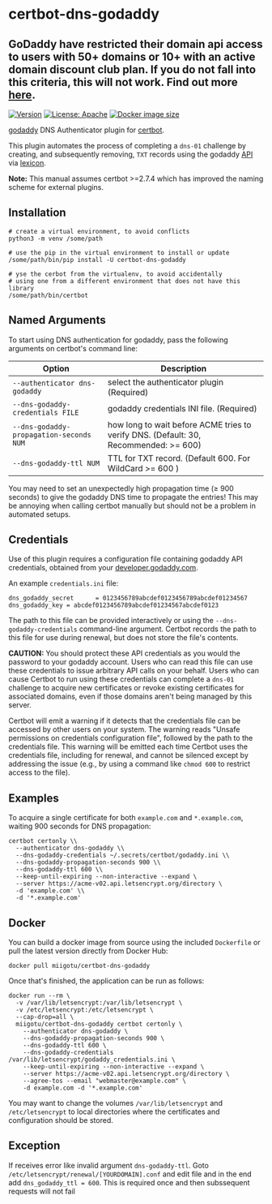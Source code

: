 certbot-dns-godaddy
==================


## GoDaddy have restricted their domain api access to users with 50+ domains or 10+ with an active domain discount club plan. If you do not fall into this criteria, this will not work. Find out more [here](https://developer.godaddy.com/getstarted#apiaccess).



[![Version](https://img.shields.io/pypi/v/certbot-dns-godaddy.svg)](https://pypi.python.org/pypi/certbot-dns-godaddy) [![License: Apache](https://img.shields.io/pypi/l/certbot-dns-godaddy.svg)](https://github.com/miigotu/certbot-dns-godaddy/blob/master/LICENSE.txt) [![Docker image size](https://img.shields.io/docker/image-size/miigotu/certbot-dns-godaddy)](https://hub.docker.com/repository/docker/miigotu/certbot-dns-godaddy)

[godaddy](https://www.godaddy.com/) DNS Authenticator plugin for [certbot](https://certbot.eff.org/).

This plugin automates the process of completing a `dns-01` challenge by creating, and subsequently removing, `TXT` records using the godaddy [API](https://developer.godaddy.com/doc/endpoint/domains) via [lexicon](https://github.com/AnalogJ/lexicon).

**Note:** This manual assumes certbot >=2.7.4 which has improved the naming scheme for external plugins.

Installation
------------

    # create a virtual environment, to avoid conflicts
    python3 -m venv /some/path

    # use the pip in the virtual environment to install or update
    /some/path/bin/pip install -U certbot-dns-godaddy

    # yse the cerbot from the virtualenv, to avoid accidentally
    # using one from a different environment that does not have this library
    /some/path/bin/certbot

Named Arguments
---------------

To start using DNS authentication for godaddy, pass the following arguments on certbot's command line:

| Option                                  | Description                                                                           |
|-----------------------------------------|---------------------------------------------------------------------------------------|
| `--authenticator dns-godaddy`           | select the authenticator plugin (Required)                                            |
| `--dns-godaddy-credentials FILE`        | godaddy credentials INI file. (Required)                                              |
| `--dns-godaddy-propagation-seconds NUM` | how long to wait before ACME tries to verify DNS. (Default: 30, Recommended: \>= 600) |
| `--dns-godaddy-ttl NUM`  | TTL for TXT record. (Default 600. For WildCard >= 600 )

You may need to set an unexpectedly high propagation time (≥ 900 seconds) to give the godaddy DNS time to propagate the entries! This may be annoying when calling certbot manually but should not be a problem in automated setups.

Credentials
-----------

Use of this plugin requires a configuration file containing godaddy API credentials, obtained from your [developer.godaddy.com](https://developer.godaddy.com/).

An example `credentials.ini` file:

``` {.sourceCode .ini}
dns_godaddy_secret      = 0123456789abcdef0123456789abcdef01234567
dns_godaddy_key = abcdef0123456789abcdef01234567abcdef0123
```

The path to this file can be provided interactively or using the `--dns-godaddy-credentials` command-line argument. Certbot records the path to this file for use during renewal, but does not store the file's contents.

**CAUTION:** You should protect these API credentials as you would the password to your godaddy account. Users who can read this file can use these credentials to issue arbitrary API calls on your behalf. Users who can cause Certbot to run using these credentials can complete a `dns-01` challenge to acquire new certificates or revoke existing certificates for associated domains, even if those domains aren't being managed by this server.

Certbot will emit a warning if it detects that the credentials file can be accessed by other users on your system. The warning reads "Unsafe permissions on credentials configuration file", followed by the path to the credentials file. This warning will be emitted each time Certbot uses the credentials file, including for renewal, and cannot be silenced except by addressing the issue (e.g., by using a command like `chmod 600` to restrict access to the file).

Examples
--------

To acquire a single certificate for both `example.com` and `*.example.com`, waiting 900 seconds for DNS propagation:

    certbot certonly \\
      --authenticator dns-godaddy \\
      --dns-godaddy-credentials ~/.secrets/certbot/godaddy.ini \\
      --dns-godaddy-propagation-seconds 900 \\
      --dns-godaddy-ttl 600 \\
      --keep-until-expiring --non-interactive --expand \
      --server https://acme-v02.api.letsencrypt.org/directory \
      -d 'example.com' \\
      -d '*.example.com'

Docker
------

You can build a docker image from source using the included `Dockerfile` or pull the latest version directly from Docker Hub:

    docker pull miigotu/certbot-dns-godaddy

Once that's finished, the application can be run as follows:

    docker run --rm \
      -v /var/lib/letsencrypt:/var/lib/letsencrypt \
      -v /etc/letsencrypt:/etc/letsencrypt \
      --cap-drop=all \
      miigotu/certbot-dns-godaddy certbot certonly \
        --authenticator dns-godaddy \
        --dns-godaddy-propagation-seconds 900 \
        --dns-godaddy-ttl 600 \
        --dns-godaddy-credentials /var/lib/letsencrypt/godaddy_credentials.ini \
        --keep-until-expiring --non-interactive --expand \
        --server https://acme-v02.api.letsencrypt.org/directory \
        --agree-tos --email "webmaster@example.com" \
        -d example.com -d '*.example.com'

You may want to change the volumes `/var/lib/letsencrypt` and `/etc/letsencrypt` to local directories where the certificates and configuration should be stored.

Exception
---------

If receives error like invalid argument `dns-godaddy-ttl`. Goto `/etc/letsencrypt/renewal/[YOURDOMAIN].conf` and edit file and in the end add `dns_godaddy_ttl = 600`. This is required once and then subssequent requests will not fail
